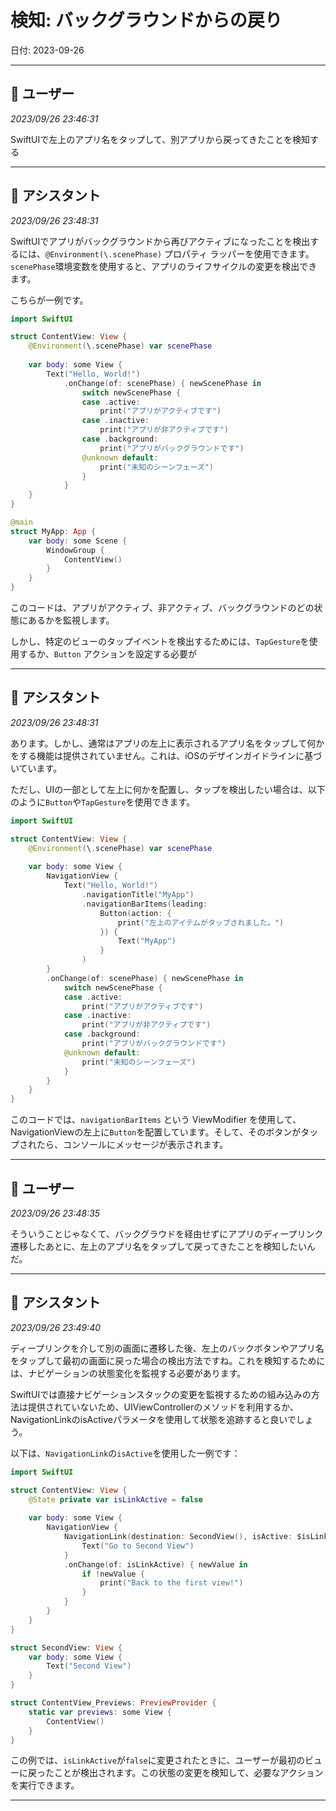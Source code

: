 # 検知: バックグラウンドからの戻り

日付: 2023-09-26

---

## 👤 ユーザー
*2023/09/26 23:46:31*

SwiftUIで左上のアプリ名をタップして、別アプリから戻ってきたことを検知する

---

## 🤖 アシスタント
*2023/09/26 23:48:31*

SwiftUIでアプリがバックグラウンドから再びアクティブになったことを検出するには、`@Environment(\.scenePhase)` プロパティ ラッパーを使用できます。`scenePhase`環境変数を使用すると、アプリのライフサイクルの変更を検出できます。

こちらが一例です。

```swift
import SwiftUI

struct ContentView: View {
    @Environment(\.scenePhase) var scenePhase
    
    var body: some View {
        Text("Hello, World!")
            .onChange(of: scenePhase) { newScenePhase in
                switch newScenePhase {
                case .active:
                    print("アプリがアクティブです")
                case .inactive:
                    print("アプリが非アクティブです")
                case .background:
                    print("アプリがバックグラウンドです")
                @unknown default:
                    print("未知のシーンフェーズ")
                }
            }
    }
}

@main
struct MyApp: App {
    var body: some Scene {
        WindowGroup {
            ContentView()
        }
    }
}
```

このコードは、アプリがアクティブ、非アクティブ、バックグラウンドのどの状態にあるかを監視します。

しかし、特定のビューのタップイベントを検出するためには、`TapGesture`を使用するか、`Button` アクションを設定する必要が

---

## 🤖 アシスタント
*2023/09/26 23:48:31*

あります。しかし、通常はアプリの左上に表示されるアプリ名をタップして何かをする機能は提供されていません。これは、iOSのデザインガイドラインに基づいています。

ただし、UIの一部として左上に何かを配置し、タップを検出したい場合は、以下のように`Button`や`TapGesture`を使用できます。

```swift
import SwiftUI

struct ContentView: View {
    @Environment(\.scenePhase) var scenePhase
    
    var body: some View {
        NavigationView {
            Text("Hello, World!")
                .navigationTitle("MyApp")
                .navigationBarItems(leading:
                    Button(action: {
                        print("左上のアイテムがタップされました。")
                    }) {
                        Text("MyApp")
                    }
                )
        }
        .onChange(of: scenePhase) { newScenePhase in
            switch newScenePhase {
            case .active:
                print("アプリがアクティブです")
            case .inactive:
                print("アプリが非アクティブです")
            case .background:
                print("アプリがバックグラウンドです")
            @unknown default:
                print("未知のシーンフェーズ")
            }
        }
    }
}
```

このコードでは、`navigationBarItems` という ViewModifier を使用して、NavigationViewの左上に`Button`を配置しています。そして、そのボタンがタップされたら、コンソールにメッセージが表示されます。

---

## 👤 ユーザー
*2023/09/26 23:48:35*

そういうことじゃなくて、バックグラウドを経由せずにアプリのディープリンク遷移したあとに、左上のアプリ名をタップして戻ってきたことを検知したいんだ。

---

## 🤖 アシスタント
*2023/09/26 23:49:40*

ディープリンクを介して別の画面に遷移した後、左上のバックボタンやアプリ名をタップして最初の画面に戻った場合の検出方法ですね。これを検知するためには、ナビゲーションの状態変化を監視する必要があります。

SwiftUIでは直接ナビゲーションスタックの変更を監視するための組み込みの方法は提供されていないため、UIViewControllerのメソッドを利用するか、NavigationLinkのisActiveパラメータを使用して状態を追跡すると良いでしょう。

以下は、`NavigationLink`の`isActive`を使用した一例です：

```swift
import SwiftUI

struct ContentView: View {
    @State private var isLinkActive = false
    
    var body: some View {
        NavigationView {
            NavigationLink(destination: SecondView(), isActive: $isLinkActive) {
                Text("Go to Second View")
            }
            .onChange(of: isLinkActive) { newValue in
                if !newValue {
                    print("Back to the first view!")
                }
            }
        }
    }
}

struct SecondView: View {
    var body: some View {
        Text("Second View")
    }
}

struct ContentView_Previews: PreviewProvider {
    static var previews: some View {
        ContentView()
    }
}
```

この例では、`isLinkActive`が`false`に変更されたときに、ユーザーが最初のビューに戻ったことが検出されます。この状態の変更を検知して、必要なアクションを実行できます。

---
